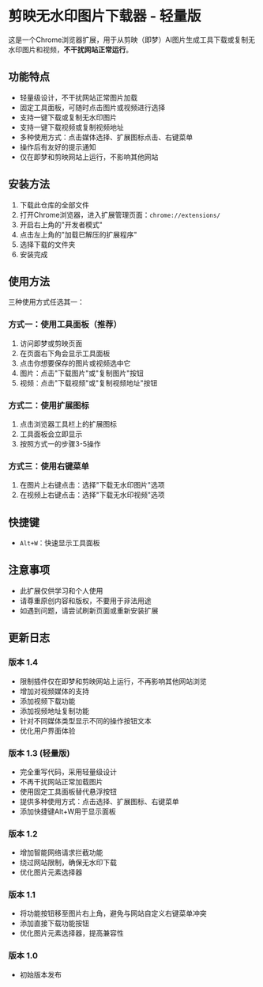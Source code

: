 # 剪映无水印图片下载器 - 轻量版

这是一个Chrome浏览器扩展，用于从剪映（即梦）AI图片生成工具下载或复制无水印图片和视频，**不干扰网站正常运行**。

## 功能特点

- 轻量级设计，不干扰网站正常图片加载
- 固定工具面板，可随时点击图片或视频进行选择
- 支持一键下载或复制无水印图片
- 支持一键下载视频或复制视频地址
- 多种使用方式：点击媒体选择、扩展图标点击、右键菜单
- 操作后有友好的提示通知
- 仅在即梦和剪映网站上运行，不影响其他网站

## 安装方法

1. 下载此仓库的全部文件
2. 打开Chrome浏览器，进入扩展管理页面：`chrome://extensions/`
3. 开启右上角的"开发者模式"
4. 点击左上角的"加载已解压的扩展程序"
5. 选择下载的文件夹
6. 安装完成

## 使用方法

三种使用方式任选其一：

### 方式一：使用工具面板（推荐）
1. 访问即梦或剪映页面
2. 在页面右下角会显示工具面板
3. 点击你想要保存的图片或视频选中它
4. 图片：点击"下载图片"或"复制图片"按钮
5. 视频：点击"下载视频"或"复制视频地址"按钮

### 方式二：使用扩展图标
1. 点击浏览器工具栏上的扩展图标
2. 工具面板会立即显示
3. 按照方式一的步骤3-5操作

### 方式三：使用右键菜单
1. 在图片上右键点击：选择"下载无水印图片"选项
2. 在视频上右键点击：选择"下载无水印视频"选项

## 快捷键
- `Alt+W`：快速显示工具面板

## 注意事项

- 此扩展仅供学习和个人使用
- 请尊重原创内容和版权，不要用于非法用途
- 如遇到问题，请尝试刷新页面或重新安装扩展

## 更新日志

### 版本 1.4
- 限制插件仅在即梦和剪映网站上运行，不再影响其他网站浏览
- 增加对视频媒体的支持
- 添加视频下载功能
- 添加视频地址复制功能
- 针对不同媒体类型显示不同的操作按钮文本
- 优化用户界面体验

### 版本 1.3 (轻量版)
- 完全重写代码，采用轻量级设计
- 不再干扰网站正常加载图片
- 使用固定工具面板替代悬浮按钮
- 提供多种使用方式：点击选择、扩展图标、右键菜单
- 添加快捷键Alt+W用于显示面板

### 版本 1.2
- 增加智能网络请求拦截功能
- 绕过网站限制，确保无水印下载
- 优化图片元素选择器

### 版本 1.1
- 将功能按钮移至图片右上角，避免与网站自定义右键菜单冲突
- 添加直接下载功能按钮
- 优化图片元素选择器，提高兼容性

### 版本 1.0
- 初始版本发布
